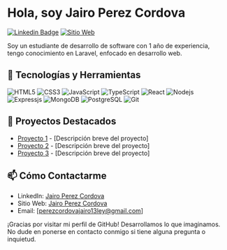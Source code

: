 # Hola, soy Jairo Perez Cordova

[![Linkedin Badge](https://img.shields.io/badge/-NombreApellido-blue?style=flat-square&logo=Linkedin&logoColor=white&link=https://www.linkedin.com/in/usuario/)](https://www.linkedin.com/in/usuario/)
[![Sitio Web](https://img.shields.io/badge/-JairoPerezCordova.com-47CCCC?style=flat-square&logo=Google-Chrome&logoColor=white&link=https://https://jairoperezcordova.vercel.app/)](https://jairoperezcordova.vercel.app/)


Soy un estudiante de desarrollo de software con 1 año de experiencia, tengo conocimiento en Laravel, enfocado en desarrollo web.

## 🔧 Tecnologías y Herramientas

![HTML5](https://img.shields.io/badge/-HTML5-E34F26?style=flat-square&logo=html5&logoColor=ffffff)
![CSS3](https://img.shields.io/badge/-CSS3-1572B6?style=flat-square&logo=css3)
![JavaScript](https://img.shields.io/badge/-JavaScript-black?style=flat-square&logo=javascript)
![TypeScript](https://img.shields.io/badge/-TypeScript-007ACC?style=flat-square&logo=typescript)
![React](https://img.shields.io/badge/-React-black?style=flat-square&logo=react)
![Nodejs](https://img.shields.io/badge/-Nodejs-black?style=flat-square&logo=Node.js)
![Expressjs](https://img.shields.io/badge/-Expressjs-yellowgreen)
![MongoDB](https://img.shields.io/badge/-MongoDB-black?style=flat-square&logo=mongodb)
![PostgreSQL](https://img.shields.io/badge/-PostgreSQL-336791?style=flat-square&logo=postgresql)
![Git](https://img.shields.io/badge/-Git-black?style=flat-square&logo=git)

## 🚀 Proyectos Destacados

- [Proyecto 1](https://github.com/usuario/proyecto1) - [Descripción breve del proyecto]
- [Proyecto 2](https://github.com/usuario/proyecto2) - [Descripción breve del proyecto]
- [Proyecto 3](https://github.com/usuario/proyecto3) - [Descripción breve del proyecto]

## 📫 Cómo Contactarme

- LinkedIn: [Jairo Perez Cordova](https://www.linkedin.com/in/usuario/)
- Sitio Web: [Jairo Perez Cordova](https://jairoperezcordova.vercel.app/)
- Email: [perezcordovajairo13ley@gmail.com]

¡Gracias por visitar mi perfil de GitHub! Desarrollamos lo que imaginamos. No dude en ponerse en contacto conmigo si tiene alguna pregunta o inquietud.

